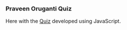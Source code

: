 ### Praveen Oruganti Quiz

Here with the [Quiz](https://praveenoruganti.github.io/praveenoruganti-vanilla-js/0_Projects/praveenoruganti-quiz) developed using JavaScript.